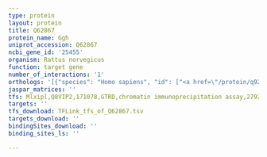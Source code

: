 ```yaml
---
type: protein
layout: protein
title: Q62867
protein_name: Ggh
uniprot_accession: Q62867
ncbi_gene_id: '25455'
organism: Rattus norvegicus
function: target gene
number_of_interactions: '1'
orthologs: '[{"species": "Homo sapiens", "id": ["<a href=\"/protein/q92820\">Q92820</a>"]}, {"species": "Danio rerio", "id": ["A0A0R4IV62", "<a href=\"/protein/q6ny42\">Q6NY42</a>"]}, {"species": "Mus musculus", "id": ["<a href=\"/protein/q9z0l8\">Q9Z0L8</a>"]}, {"species": "Drosophila melanogaster", "id": ["<a href=\"/protein/q8iqm9\">Q8IQM9</a>"]}]'
jaspar_matrices: ''
tfs: Mlxipl,Q8VIP2,171078,GTRD,chromatin immunoprecipitation assay,27924024%5Buid%5D,No
targets: ''
tfs_download: TFLink_tfs_of_Q62867.tsv
targets_download: ''
bindingSites_download: ''
binding_sites_ls: ''

---
```

